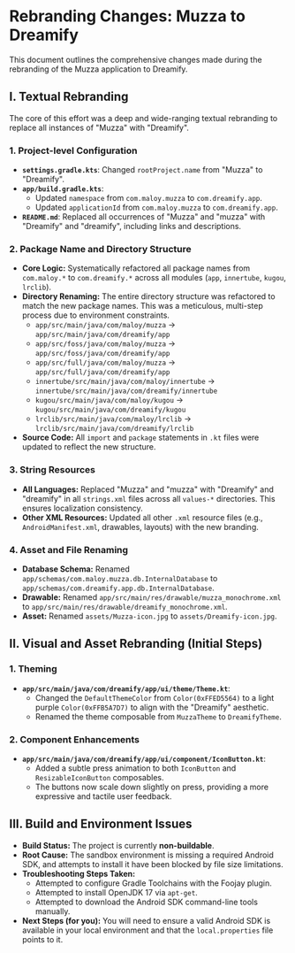 # Rebranding Changes: Muzza to Dreamify

This document outlines the comprehensive changes made during the rebranding of the Muzza application to Dreamify.

## I. Textual Rebranding

The core of this effort was a deep and wide-ranging textual rebranding to replace all instances of "Muzza" with "Dreamify".

### 1. Project-level Configuration
- **`settings.gradle.kts`**: Changed `rootProject.name` from "Muzza" to "Dreamify".
- **`app/build.gradle.kts`**:
    - Updated `namespace` from `com.maloy.muzza` to `com.dreamify.app`.
    - Updated `applicationId` from `com.maloy.muzza` to `com.dreamify.app`.
- **`README.md`**: Replaced all occurrences of "Muzza" and "muzza" with "Dreamify" and "dreamify", including links and descriptions.

### 2. Package Name and Directory Structure
- **Core Logic:** Systematically refactored all package names from `com.maloy.*` to `com.dreamify.*` across all modules (`app`, `innertube`, `kugou`, `lrclib`).
- **Directory Renaming:** The entire directory structure was refactored to match the new package names. This was a meticulous, multi-step process due to environment constraints.
    - `app/src/main/java/com/maloy/muzza` -> `app/src/main/java/com/dreamify/app`
    - `app/src/foss/java/com/maloy/muzza` -> `app/src/foss/java/com/dreamify/app`
    - `app/src/full/java/com/maloy/muzza` -> `app/src/full/java/com/dreamify/app`
    - `innertube/src/main/java/com/maloy/innertube` -> `innertube/src/main/java/com/dreamify/innertube`
    - `kugou/src/main/java/com/maloy/kugou` -> `kugou/src/main/java/com/dreamify/kugou`
    - `lrclib/src/main/java/com/maloy/lrclib` -> `lrclib/src/main/java/com/dreamify/lrclib`
- **Source Code:** All `import` and `package` statements in `.kt` files were updated to reflect the new structure.

### 3. String Resources
- **All Languages:** Replaced "Muzza" and "muzza" with "Dreamify" and "dreamify" in all `strings.xml` files across all `values-*` directories. This ensures localization consistency.
- **Other XML Resources:** Updated all other `.xml` resource files (e.g., `AndroidManifest.xml`, drawables, layouts) with the new branding.

### 4. Asset and File Renaming
- **Database Schema:** Renamed `app/schemas/com.maloy.muzza.db.InternalDatabase` to `app/schemas/com.dreamify.app.db.InternalDatabase`.
- **Drawable:** Renamed `app/src/main/res/drawable/muzza_monochrome.xml` to `app/src/main/res/drawable/dreamify_monochrome.xml`.
- **Asset:** Renamed `assets/Muzza-icon.jpg` to `assets/Dreamify-icon.jpg`.

## II. Visual and Asset Rebranding (Initial Steps)

### 1. Theming
- **`app/src/main/java/com/dreamify/app/ui/theme/Theme.kt`**:
    - Changed the `DefaultThemeColor` from `Color(0xFFED5564)` to a light purple `Color(0xFFB5A7D7)` to align with the "Dreamify" aesthetic.
    - Renamed the theme composable from `MuzzaTheme` to `DreamifyTheme`.

### 2. Component Enhancements
- **`app/src/main/java/com/dreamify/app/ui/component/IconButton.kt`**:
    - Added a subtle press animation to both `IconButton` and `ResizableIconButton` composables.
    - The buttons now scale down slightly on press, providing a more expressive and tactile user feedback.

## III. Build and Environment Issues

- **Build Status:** The project is currently **non-buildable**.
- **Root Cause:** The sandbox environment is missing a required Android SDK, and attempts to install it have been blocked by file size limitations.
- **Troubleshooting Steps Taken:**
    - Attempted to configure Gradle Toolchains with the Foojay plugin.
    - Attempted to install OpenJDK 17 via `apt-get`.
    - Attempted to download the Android SDK command-line tools manually.
- **Next Steps (for you):** You will need to ensure a valid Android SDK is available in your local environment and that the `local.properties` file points to it.
